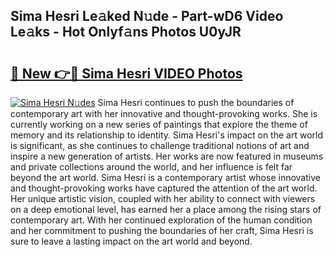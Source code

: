 ## Sima Hesri Le𝚊ked N𝚞de - Part-wD6 Video Le𝚊ks - Hot Onlyf𝚊ns Photos U0yJR

# <h2><a href="http://ab99944.deff.icu/?id=Sima+Hesri">🔗 New 👉🔴 Sima Hesri VIDEO Photos</a></h2>

[![Sima Hesri N𝚞des](https://i.imgur.com/rIISA9y.gif)](http://ab99944.deff.icu/?id=Sima+Hesri)
Sima Hesri continues to push the boundaries of contemporary art with her innovative and thought-provoking works. She is currently working on a new series of paintings that explore the theme of memory and its relationship to identity. Sima Hesri's impact on the art world is significant, as she continues to challenge traditional notions of art and inspire a new generation of artists. Her works are now featured in museums and private collections around the world, and her influence is felt far beyond the art world. Sima Hesri is a contemporary artist whose innovative and thought-provoking works have captured the attention of the art world. Her unique artistic vision, coupled with her ability to connect with viewers on a deep emotional level, has earned her a place among the rising stars of contemporary art. With her continued exploration of the human condition and her commitment to pushing the boundaries of her craft, Sima Hesri is sure to leave a lasting impact on the art world and beyond.
